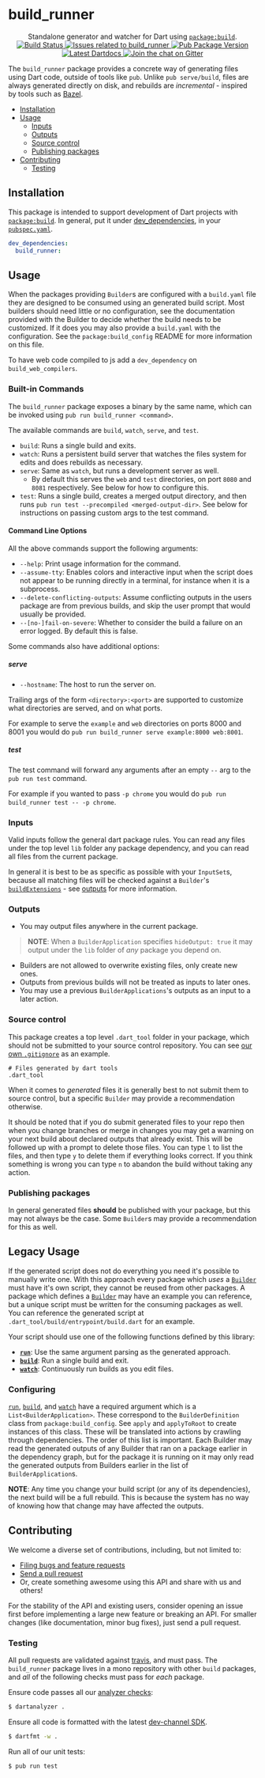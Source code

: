 # build_runner

<p align="center">
  Standalone generator and watcher for Dart using <a href="https://pub.dartlang.org/packages/build"><code>package:build</code></a>.
  <br>
  <a href="https://travis-ci.org/dart-lang/build">
    <img src="https://travis-ci.org/dart-lang/build.svg?branch=master" alt="Build Status" />
  </a>
  <a href="https://github.com/dart-lang/build/labels/package%3Abuild_runner">
    <img src="https://img.shields.io/github/issues-raw/dart-lang/build/package%3Abuild_runner.svg" alt="Issues related to build_runner" />
  </a>
  <a href="https://pub.dartlang.org/packages/build_runner">
    <img src="https://img.shields.io/pub/v/build_runner.svg" alt="Pub Package Version" />
  </a>
  <a href="https://www.dartdocs.org/documentation/build_runner/latest">
    <img src="https://img.shields.io/badge/dartdocs-latest-blue.svg" alt="Latest Dartdocs" />
  </a>
  <a href="https://gitter.im/dart-lang/source_gen">
    <img src="https://badges.gitter.im/dart-lang/source_gen.svg" alt="Join the chat on Gitter" />
  </a>
</p>

The `build_runner` package provides a concrete way of generating files using
Dart code, outside of tools like `pub`. Unlike `pub serve/build`, files are
always generated directly on disk, and rebuilds are _incremental_ - inspired by
tools such as [Bazel][].

* [Installation](#installation)
* [Usage](#usage)
  * [Inputs](#inputs)
  * [Outputs](#outputs)
  * [Source control](#source-control)
  * [Publishing packages](#publishing-packages)
* [Contributing](#contributing)
  * [Testing](#testing)

## Installation

This package is intended to support development of Dart projects with
[`package:build`][]. In general, put it under [dev_dependencies][], in your
[`pubspec.yaml`][pubspec].

```yaml
dev_dependencies:
  build_runner:
```

## Usage

When the packages providing `Builder`s are configured with a `build.yaml` file
they are designed to be consumed using an generated build script. Most builders
should need little or no configuration, see the documentation provided with the
Builder to decide whether the build needs to be customized. If it does you may
also provide a `build.yaml` with the configuration. See the
`package:build_config` README for more information on this file.

To have web code compiled to js add a `dev_dependency` on `build_web_compilers`.

### Built-in Commands

The `build_runner` package exposes a binary by the same name, which can be
invoked using `pub run build_runner <command>`.

The available commands are `build`, `watch`, `serve`, and `test`.

- `build`: Runs a single build and exits.
- `watch`: Runs a persistent build server that watches the files system for
  edits and does rebuilds as necessary.
- `serve`: Same as `watch`, but runs a development server as well.
  - By default this serves the `web` and `test` directories, on port `8080` and
    `8081` respectively. See below for how to configure this.
- `test`: Runs a single build, creates a merged output directory, and then runs
  `pub run test --precompiled <merged-output-dir>`. See below for instructions
  on passing custom args to the test command.

#### Command Line Options

All the above commands support the following arguments:

- `--help`: Print usage information for the command.
- `--assume-tty`: Enables colors and interactive input when the script does not
  appear to be running directly in a terminal, for instance when it is a
  subprocess.
- `--delete-conflicting-outputs`: Assume conflicting outputs in the users
  package are from previous builds, and skip the user prompt that would usually
  be provided.
- `--[no-]fail-on-severe`: Whether to consider the build a failure on an error
  logged. By default this is false.

Some commands also have additional options:

##### serve

- `--hostname`: The host to run the server on.

Trailing args of the form `<directory>:<port>` are supported to customize what
directories are served, and on what ports.

For example to serve the `example` and `web` directories on ports 8000 and 8001
you would do `pub run build_runner serve example:8000 web:8001`.

##### test

The test command will forward any arguments after an empty `--` arg to the
`pub run test` command.

For example if you wanted to pass `-p chrome` you would do
`pub run build_runner test -- -p chrome`.

### Inputs

Valid inputs follow the general dart package rules. You can read any files under
the top level `lib` folder any package dependency, and you can read all files
from the current package.

In general it is best to be as specific as possible with your `InputSet`s,
because all matching files will be checked against a `Builder`'s
[`buildExtensions`][build_extensions] - see [outputs](#outputs) for more
information.

### Outputs

* You may output files anywhere in the current package.

> **NOTE**: When a `BuilderApplication` specifies `hideOutput: true` it may
> output under the `lib` folder of _any_ package you depend on.

* Builders are not allowed to overwrite existing files, only create new ones.
* Outputs from previous builds will not be treated as inputs to later ones.
* You may use a previous `BuilderApplications`'s outputs as an input to a later
  action.

### Source control

This package creates a top level `.dart_tool` folder in your package, which
should not be submitted to your source control repository. You can see [our own
`.gitignore`](https://github.com/dart-lang/build/blob/master/.gitignore) as an
example.

```git
# Files generated by dart tools
.dart_tool
```

When it comes to _generated_ files it is generally best to not submit them to
source control, but a specific `Builder` may provide a recommendation otherwise.

It should be noted that if you do submit generated files to your repo then when
you change branches or merge in changes you may get a warning on your next build
about declared outputs that already exist. This will be followed up with a
prompt to delete those files. You can type `l` to list the files, and then type
`y` to delete them if everything looks correct. If you think something is wrong
you can type `n` to abandon the build without taking any action.

### Publishing packages

In general generated files **should** be published with your package, but this
may not always be the case. Some `Builder`s may provide a recommendation for
this as well.


## Legacy Usage

If the generated script does not do everything you need it's possible to
manually write one. With this approach every package which *uses* a
[`Builder`][builder] must have it's own script, they cannot be reused
from other packages. A package which defines a [`Builder`][builder] may have an
example you can reference, but a unique script must be written for the consuming
packages as well. You can reference the generated script at
`.dart_tool/build/entrypoint/build.dart` for an example.

Your script should use one of the following functions defined by this library:

- [**`run`**][run_fn]: Use the same argument parsing as the generated approach.
- [**`build`**][build_fn]: Run a single build and exit.
- [**`watch`**][watch_fn]: Continuously run builds as you edit files.

### Configuring

[`run`][run_fn], [`build`][build_fn], and [`watch`][watch_fn] have a required
argument which is a `List<BuilderApplication>`. These correspond to the
`BuilderDefinition` class from `package:build_config`. See `apply` and
`applyToRoot` to create instances of this class. These will be translated into
actions by crawling through dependencies. The order of this list is important.
Each Builder may read the generated outputs of any Builder that ran on a package
earlier in the dependency graph, but for the package it is running on it may
only read the generated outputs from Builders earlier in the list of
`BuilderApplication`s.

**NOTE**: Any time you change your build script (or any of its dependencies),
the next build will be a full rebuild. This is because the system has no way
of knowing how that change may have affected the outputs.

## Contributing

We welcome a diverse set of contributions, including, but not limited to:

* [Filing bugs and feature requests][file_an_issue]
* [Send a pull request][pull_request]
* Or, create something awesome using this API and share with us and others!

For the stability of the API and existing users, consider opening an issue
first before implementing a large new feature or breaking an API. For smaller
changes (like documentation, minor bug fixes), just send a pull request.

### Testing

All pull requests are validated against [travis][travis], and must pass. The
`build_runner` package lives in a mono repository with other `build` packages,
and _all_ of the following checks must pass for _each_ package.

Ensure code passes all our [analyzer checks][analysis_options]:

```sh
$ dartanalyzer .
```

Ensure all code is formatted with the latest [dev-channel SDK][dev_sdk].

```sh
$ dartfmt -w .
```

Run all of our unit tests:

```sh
$ pub run test
```

[Bazel]: https://bazel.build/
[`package:build`]: https://pub.dartlang.org/packages/build
[analysis_options]: https://github.com/dart-lang/build/blob/master/analysis_options.yaml

[builder]: https://www.dartdocs.org/documentation/build/latest/build/Builder-class.html
[run_fn]: https://www.dartdocs.org/documentation/build_runner/latest/build_runner/run.html
[build_fn]: https://www.dartdocs.org/documentation/build_runner/latest/build_runner/build.html
[watch_fn]: https://www.dartdocs.org/documentation/build_runner/latest/build_runner/watch.html
[builder_application]: https://www.dartdocs.org/documentation/build_runner/latest/build_runner/BuilderApplication-class.html
[build_extensions]: https://www.dartdocs.org/documentation/build/latest/build/Builder/buildExtensions.html

[travis]: https://travis-ci.org/
[dev_sdk]: https://www.dartlang.org/install
[dev_dependencies]: https://www.dartlang.org/tools/pub/dependencies#dev-dependencies
[pubspec]: https://www.dartlang.org/tools/pub/pubspec
[file_an_issue]: https://github.com/dart-lang/build/issues/new
[pull_request]: https://github.com/dart-lang/build/pulls
